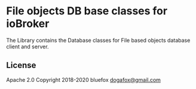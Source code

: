 # File objects DB base classes for ioBroker
The Library contains the Database classes for File based objects database client and server.

## License
Apache 2.0
Copyright 2018-2020 bluefox <dogafox@gmail.com>  